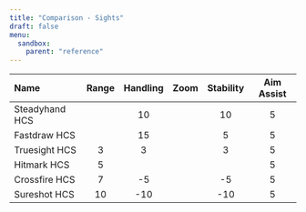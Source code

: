 ```yaml
---
title: "Comparison - Sights"
draft: false
menu:
  sandbox:
    parent: "reference"
---
```


|Name | Range | Handling | Zoom | Stability | Aim Assist |
|:-|:-:|:-:|:-:|:-:|:-:|
|Steadyhand HCS||10||10|5|
|Fastdraw HCS||15||5|5|
|Truesight HCS|3|3||3|5|
|Hitmark HCS|5||||5|
|Crossfire HCS|7|-5||-5|5|
|Sureshot HCS|10|-10||-10|5|
